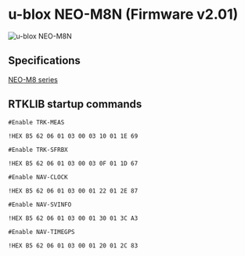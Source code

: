 # u-blox NEO-M8N (Firmware v2.01)

![u-blox NEO-M8N](https://www.u-blox.com/sites/default/files/styles/product_full/public/products/NEO-M8.png?itok=PJa0Wosb)

## Specifications

[NEO-M8 series](https://www.u-blox.com/en/product/neo-m8-series)

## RTKLIB startup commands 

<code>#Enable TRK-MEAS</code>

<code>!HEX B5 62 06 01 03 00 03 10 01 1E 69</code>

<code>#Enable TRK-SFRBX</code>

<code>!HEX B5 62 06 01 03 00 03 0F 01 1D 67</code>

<code>#Enable NAV-CLOCK</code>

<code>!HEX B5 62 06 01 03 00 01 22 01 2E 87</code>

<code>#Enable NAV-SVINFO</code>

<code>!HEX B5 62 06 01 03 00 01 30 01 3C A3</code>

<code>#Enable NAV-TIMEGPS</code>

<code>!HEX B5 62 06 01 03 00 01 20 01 2C 83</code>
